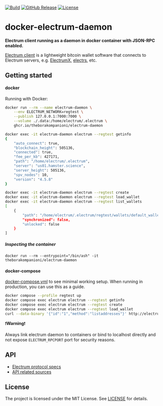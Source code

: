 [![Build](https://github.com/theborakompanioni/docker-electrum-daemon/actions/workflows/build.yml/badge.svg)](https://github.com/theborakompanioni/docker-electrum-daemon/actions/workflows/build.yml)
[![GitHub Release](https://img.shields.io/github/release/theborakompanioni/docker-electrum-daemon.svg?maxAge=3600)](https://github.com/theborakompanioni/docker-electrum-daemon/releases/latest)
[![License](https://img.shields.io/github/license/theborakompanioni/docker-electrum-daemon.svg?maxAge=2592000)](https://github.com/theborakompanioni/docker-electrum-daemon/blob/master/LICENSE)

# docker-electrum-daemon

**Electrum client running as a daemon in docker container with JSON-RPC enabled.**

[Electrum client](https://electrum.org/) is a lightweight bitcoin wallet software that connects to Electrum servers, e.g. [ElectrumX](https://github.com/spesmilo/electrumx), [electrs](https://github.com/romanz/electrs), etc.

## Getting started

#### docker

Running with Docker:

```bash
docker run --rm --name electrum-daemon \
    --env ELECTRUM_NETWORK=regtest \
    --publish 127.0.0.1:7000:7000 \
    --volume ./.data:/home/electrum/.electrum \
    ghcr.io/theborakompanioni/electrum-daemon
```
```bash
docker exec -it electrum-daemon electrum --regtest getinfo
{
    "auto_connect": true,
    "blockchain_height": 505136,
    "connected": true,
    "fee_per_kb": 427171,
    "path": "/home/electrum/.electrum",
    "server": "us01.hamster.science",
    "server_height": 505136,
    "spv_nodes": 10,
    "version": "4.5.8"
}

docker exec -it electrum-daemon electrum --regtest create
docker exec -it electrum-daemon electrum --regtest load_wallet
docker exec -it electrum-daemon electrum --regtest list_wallets
[
    {
        "path": "/home/electrum/.electrum/regtest/wallets/default_wallet",
        "synchronized": false,
        "unlocked": false
    }
]
```

##### Inspecting the container
```
docker run --rm --entrypoint="/bin/ash" -it theborakompanioni/electrum-daemon
```

#### docker-compose

[docker-compose.yml](https://github.com/theborakompanioni/docker-electrum-daemon/blob/master/docker-compose.yml) to see minimal working setup. When running in production, you can use this as a guide.

```bash
docker compose --profile regtest up
docker compose exec electrum electrum --regtest getinfo
docker compose exec electrum electrum --regtest create
docker compose exec electrum electrum --regtest load_wallet
curl --data-binary '{"id":"1","method":"listaddresses"}' http://electrum:electrumz@localhost:7000
```

:exclamation:**Warning**:exclamation:

Always link electrum daemon to containers or bind to localhost directly and not expose `ELECTRUM_RPCPORT` port for security reasons.

## API

* [Electrum protocol specs](http://docs.electrum.org/en/latest/protocol.html)
* [API related sources](https://github.com/spesmilo/electrum/blob/master/electrum/commands.py)

## License

The project is licensed under the MIT License. See [LICENSE](https://github.com/theborakompanioni/docker-electrum-daemon/blob/master/LICENSE) for details.
